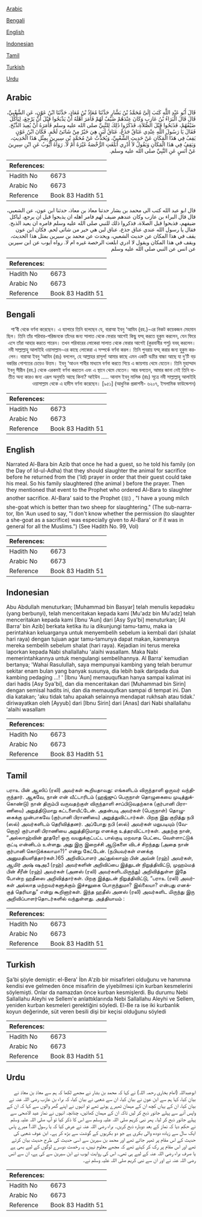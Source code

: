 [Arabic](#arabic)

[Bengali](#bengali)

[English](#english)

[Indonesian](#indonesian)

[Tamil](#tamil)

[Turkish](#turkish)

[Urdu](#urdu)

## Arabic


<div dir="rtl" lang="ar" style={{fontSize:'larger',backgroundColor:'#f8f9fa',padding:20}}>
قَالَ أَبُو عَبْدِ اللَّهِ كَتَبَ إِلَىَّ مُحَمَّدُ بْنُ بَشَّارٍ حَدَّثَنَا مُعَاذُ بْنُ مُعَاذٍ، حَدَّثَنَا ابْنُ عَوْنٍ، عَنِ الشَّعْبِيِّ، قَالَ قَالَ الْبَرَاءُ بْنُ عَازِبٍ وَكَانَ عِنْدَهُمْ ضَيْفٌ لَهُمْ فَأَمَرَ أَهْلَهُ أَنْ يَذْبَحُوا قَبْلَ أَنْ يَرْجِعَ، لِيَأْكُلَ ضَيْفُهُمْ، فَذَبَحُوا قَبْلَ الصَّلاَةِ، فَذَكَرُوا ذَلِكَ لِلنَّبِيِّ صلى الله عليه وسلم فَأَمَرَهُ أَنْ يُعِيدَ الذَّبْحَ‏.‏ فَقَالَ يَا رَسُولَ اللَّهِ عِنْدِي عَنَاقٌ جَذَعٌ، عَنَاقُ لَبَنٍ هِيَ خَيْرٌ مِنْ شَاتَىْ لَحْمٍ‏.‏ فَكَانَ ابْنُ عَوْنٍ يَقِفُ فِي هَذَا الْمَكَانِ عَنْ حَدِيثِ الشَّعْبِيِّ، وَيُحَدِّثُ عَنْ مُحَمَّدِ بْنِ سِيرِينَ بِمِثْلِ هَذَا الْحَدِيثِ، وَيَقِفُ فِي هَذَا الْمَكَانِ وَيَقُولُ لاَ أَدْرِي أَبَلَغَتِ الرُّخْصَةُ غَيْرَهُ أَمْ لاَ‏.‏ رَوَاهُ أَيُّوبُ عَنِ ابْنِ سِيرِينَ عَنْ أَنَسٍ عَنِ النَّبِيِّ صلى الله عليه وسلم‏.‏
</div>
<div style={{backgroundColor:'#f8f9fa',padding:20, marginBottom: 10}}><table> <thead> <tr> <th>References:</th> <th></th> </tr> </thead> <tbody><tr><td>Hadith No</td><td>6673</td></tr><tr><td>Arabic No</td><td>6673</td></tr><tr><td>Reference</td><td>Book 83 Hadith 51</td></tr></tbody></table></div>


<div dir="rtl" lang="ar" style={{fontSize:'larger',backgroundColor:'#f8f9fa',padding:20}}>
قال ابو عبد الله كتب الى محمد بن بشار حدثنا معاذ بن معاذ، حدثنا ابن عون، عن الشعبي، قال قال البراء بن عازب وكان عندهم ضيف لهم فامر اهله ان يذبحوا قبل ان يرجع، لياكل ضيفهم، فذبحوا قبل الصلاة، فذكروا ذلك للنبي صلى الله عليه وسلم فامره ان يعيد الذبح. فقال يا رسول الله عندي عناق جذع، عناق لبن هي خير من شاتى لحم. فكان ابن عون يقف في هذا المكان عن حديث الشعبي، ويحدث عن محمد بن سيرين بمثل هذا الحديث، ويقف في هذا المكان ويقول لا ادري ابلغت الرخصة غيره ام لا. رواه ايوب عن ابن سيرين عن انس عن النبي صلى الله عليه وسلم
</div>
<div style={{backgroundColor:'#f8f9fa',padding:20, marginBottom: 10}}><table> <thead> <tr> <th>References:</th> <th></th> </tr> </thead> <tbody><tr><td>Hadith No</td><td>6673</td></tr><tr><td>Arabic No</td><td>6673</td></tr><tr><td>Reference</td><td>Book 83 Hadith 51</td></tr></tbody></table></div>

## Bengali


<div dir="rtl" lang="bn" style={{fontSize:'larger',backgroundColor:'#f8f9fa',padding:20}}>
শা’বী থেকে বর্ণনা করেছেন। এ ব্যাপারে তিনি বলেছেন যে, বারাআ ইবনু ‘আযিব (রহ.)-এর নিকট কয়েকজন মেহমান ছিল। তিনি তাঁর পরিবার-পরিজনকে তাঁদের জন্য সালাত থেকে ফেরার আগেই কিছু যব্হ্ করতে হুকুম করলেন, যেন ফিরে এসে তাঁরা আহার করতে পারেন। তখন পরিবারের লোকেরা সালাত থেকে ফেরার আগেই (কুরবানীর পশু) যবহ্ করলেন। নবী সাল্লাল্লাহু আলাইহি ওয়াসাল্লাম-এর কাছে লোকেরা এ সম্পর্কে বর্ণনা করল। তিনি পুনরায় যব্হ্ করার জন্য হুকুম করলেন। বারাআ ইবনু ‘আযিব (রাঃ) বললেন, হে আল্লাহর রাসূল! আমার কাছে এমন একটি বক্রীর বাচ্চা আছে যা দু’টি বড় বকরির গোশতের চেয়েও উত্তম। ইবনু ‘আওন শাবীর মাধ্যমে বর্ণনা করতে গিয়ে এ জায়গায় থেমে যেতেন। তিনি মুহাম্মাদ ইবনু সীরীন (রহ.) থেকে এরকমই বর্ণনা করতেন এবং এ স্থানে থেমে যেতেন। আর বলতেন, আমার জানা নেই তিনি ব্যতীত অন্য কারও জন্য এরূপ অনুমতি আছে কিনা? আইউব ..... আনাস ইবনু মালিক (রাঃ) সূত্রে নবী সাল্লাল্লাহু আলাইহি ওয়াসাল্লাম থেকে এ হাদীস বর্ণনা করেছেন। [৯৫১] (আধুনিক প্রকাশনী- ৬২০৭, ইসলামিক ফাউন্ডেশন)
</div>
<div style={{backgroundColor:'#f8f9fa',padding:20, marginBottom: 10}}><table> <thead> <tr> <th>References:</th> <th></th> </tr> </thead> <tbody><tr><td>Hadith No</td><td>6673</td></tr><tr><td>Arabic No</td><td>6673</td></tr><tr><td>Reference</td><td>Book 83 Hadith 51</td></tr></tbody></table></div>

## English


<div dir="ltr" lang="en" style={{fontSize:'larger',backgroundColor:'#f8f9fa',padding:20}}>
Narrated Al-Bara bin Azib that once he had a guest, so he told his family (on the Day of Id-ul-Adha) that they should slaughter the animal for sacrifice before he returned from the ('Id) prayer in order that their guest could take his meal. So his family slaughtered (the animal ) before the prayer. Then they mentioned that event to the Prophet who ordered Al-Bara to slaughter another sacrifice. Al-Bara' said to the Prophet (ﷺ) , "I have a young milch she-goat which is better than two sheep for slaughtering." (The sub-narrator, Ibn 'Aun used to say, "I don't know whether the permission (to slaughter a she-goat as a sacrifice) was especially given to Al-Bara' or if it was in general for all the Muslims.") (See Hadith No. 99, Vol)
</div>
<div style={{backgroundColor:'#f8f9fa',padding:20, marginBottom: 10}}><table> <thead> <tr> <th>References:</th> <th></th> </tr> </thead> <tbody><tr><td>Hadith No</td><td>6673</td></tr><tr><td>Arabic No</td><td>6673</td></tr><tr><td>Reference</td><td>Book 83 Hadith 51</td></tr></tbody></table></div>

## Indonesian


<div dir="ltr" lang="id" style={{fontSize:'larger',backgroundColor:'#f8f9fa',padding:20}}>
Abu Abdullah menuturkan; [Muhammad bin Basyar] telah menulis kepadaku (yang berbunyi), telah menceritakan kepada kami [Mu'adz bin Mu'adz] telah menceritakan kepada kami [Ibnu 'Aun] dari [Asy Sya'bi] menuturkan; [Al Barra' bin Azib] berkata ketika itu ia dikunjungi tamu-tamu, maka ia perintahkan keluarganya untuk menyembelih sebelum ia kembali dari (shalat hari raya) dengan tujuan agar tamu-tamunya dapat makan, karenanya mereka sembelih sebelum shalat (hari raya). Kejadian ini terus mereka laporkan kepada Nabi shallallahu 'alaihi wasallam. Maka Nabi memerintahkannya untuk mengulangi sembelihannya. Al Barra' kemudian bertanya; 'Wahai Rasulullah, saya mempunyai kambing yang telah berumur sekitar enam bulan yang banyak susunya, dia lebih baik daripada dua kambing pedaging …! ' [Ibnu 'Aun] memauqufkan hanya sampai kalimat ini dari hadis [Asy Sya'bi], dan dia menceritakan dari [Muhammad bin Sirin] dengan semisal hadits ini, dan dia memauqufkan sampai di tempat ini. Dan dia katakan; 'aku tidak tahu apakah selainnya mendapat rukhsah atau tidak.' diriwayatkan oleh [Ayyub] dari [Ibnu Sirin] dari [Anas] dari Nabi shallallahu 'alaihi wasallam
</div>
<div style={{backgroundColor:'#f8f9fa',padding:20, marginBottom: 10}}><table> <thead> <tr> <th>References:</th> <th></th> </tr> </thead> <tbody><tr><td>Hadith No</td><td>6673</td></tr><tr><td>Arabic No</td><td>6673</td></tr><tr><td>Reference</td><td>Book 83 Hadith 51</td></tr></tbody></table></div>

## Tamil


<div dir="ltr" lang="ta" style={{fontSize:'larger',backgroundColor:'#f8f9fa',padding:20}}>
பராஉ பின் ஆஸிப் (ரலி) அவர்கள் கூறியதாவது: எங்களிடம் விருந்தாளி ஒருவர் வந்திருந்தார். ஆகவே, நான் என் வீட்டாரிடம் (ஹஜ்ஜுப் பெருநாள் தொழுகையை முடித்துக்கொண்டு) நான் திரும்பி வருவதற்குள் விருந்தாளி சாப்பிடுவதற்காக (குர்பானி பிராணியை) அறுத்திடுமாறு கட்டளையிட்டேன். அதன்படி அவர்கள் (பெருநாள்) தொழுகைக்கு முன்பாகவே (குர்பானி பிராணியை) அறுத்துவிட்டார்கள். பிறகு இது குறித்து நபி (ஸல்) அவர்களிடம் தெரிவித்தனர். அப்போது நபி (ஸல்) அவர்கள் மறுபடியும் (வேறொரு) குர்பானி பிராணியை அறுத்திடுமாறு எனக்கு உத்தரவிட்டார்கள். அதற்கு நான், “அல்லாஹ்வின் தூதரே! ஒரு வயதுக்குட்பட்ட பால்குடி மறவாத பெட்டை வெள்ளாட்டுக் குட்டி என்னிடம் உள்ளது. அது இரு இறைச்சி ஆடுகளை விடச் சிறந்தது (அதை நான் குர்பானி கொடுக்கலாமா?)” என்று கேட்டேன். (நபியவர்கள் எனக்கு அனுமதியளித்தார்கள்.)65 அறிவிப்பாளர் அப்துல்லாஹ் பின் அவ்ன் (ரஹ்) அவர்கள், ஆமிர் அஷ் ஷஅபீ (ரஹ்) அவர்களின் அறிவிப்பை இத்துடன் நிறுத்திவிட்டு, முஹம்மத் பின் சீரீன் (ரஹ்) அவர்கள் (அனஸ் (ரலி) அவர்களிடமிருந்து) அறிவித்துள்ள இதே போன்ற ஹதீஸை அறிவித்தார்கள். பிறகு இத்துடன் நிறுத்திவிட்டு, “பராஉ (ரலி) அவர்கள் அல்லாத மற்றவர்களுக்கும் இச்சலுகை பொருந்துமா? இல்லையா? என்பது எனக்குத் தெரியாது” என்று கூறினார்கள். இந்த ஹதீஸ் அனஸ் (ரலி) அவர்களிட மிருந்து இரு அறிவிப்பாளர்தொடர்களில் வந்துள்ளது. அத்தியாயம் :
</div>
<div style={{backgroundColor:'#f8f9fa',padding:20, marginBottom: 10}}><table> <thead> <tr> <th>References:</th> <th></th> </tr> </thead> <tbody><tr><td>Hadith No</td><td>6673</td></tr><tr><td>Arabic No</td><td>6673</td></tr><tr><td>Reference</td><td>Book 83 Hadith 51</td></tr></tbody></table></div>

## Turkish


<div dir="ltr" lang="tr" style={{fontSize:'larger',backgroundColor:'#f8f9fa',padding:20}}>
Şa'bi şöyle demiştir: el-Bera' İbn A'zib bir misafirleri olduğunu ve hanımına kendisi eve gelmeden önce misafirin de yiyebilmesi için kurban kesmelerini söylemişti. Onlar da namazdan önce kurban kesmişlerdi. Bu durumu Nebi Sallallahu Aleyhi ve Sellem'e anlattıklarında Nebi Sallallahu Aleyhi ve Sellem, yeniden kurban kesmeleri gerektiğini söyledi. El-Be ra ise iki kurbanlık koyun değerinde, süt veren besili dişi bir keçisi olduğunu söyledi
</div>
<div style={{backgroundColor:'#f8f9fa',padding:20, marginBottom: 10}}><table> <thead> <tr> <th>References:</th> <th></th> </tr> </thead> <tbody><tr><td>Hadith No</td><td>6673</td></tr><tr><td>Arabic No</td><td>6673</td></tr><tr><td>Reference</td><td>Book 83 Hadith 51</td></tr></tbody></table></div>

## Urdu


<div dir="rtl" lang="ur" style={{fontSize:'larger',backgroundColor:'#f8f9fa',padding:20}}>
ابوعبداللہ (امام بخاری رحمہ اللہ) نے کہا کہ محمد بن بشار نے مجھے لکھا کہ ہم سے معاذ بن معاذ نے بیان کیا، کہا ہم سے ابن عون نے بیان کیا، ان سے شعبی نے بیان کیا، کہ براء بن عازب رضی اللہ عنہ نے بیان کیا، ان کے یہاں کچھ ان کے مہمان ٹھہرے ہوئے تھے تو انہوں نے اپنے گھر والوں سے کہا کہ ان کے واپس آنے سے پہلے جانور ذبح کر لیں تاکہ ان کے مہمان کھائیں، چنانچہ انہوں نے نماز عید الاضحی سے پہلے جانور ذبح کر لیا۔ پھر نبی کریم صلی اللہ علیہ وسلم سے اس کا ذکر کیا تو آپ صلی اللہ علیہ وسلم نے حکم دیا کہ نماز کے بعد دوبارہ ذبح کریں۔ براء رضی اللہ عنہ نے عرض کیا کہ یا رسول اللہ! میرے پاس ایک سال سے زیادہ دودھ والی بکری ہے جو دو بکریوں کے گوشت سے بڑھ کر ہے۔ ابن عوف شعبی کی حدیث کے اس مقام پر ٹھہر جاتے تھے اور محمد بن سیرین سے اسی حدیث کی طرح حدیث بیان کرتے تھے اور اس مقام پر رک کر کہتے تھے کہ مجھے معلوم نہیں، یہ رخصت دوسرے لوگوں کے لیے بھی ہے یا صرف براء رضی اللہ عنہ کے لیے ہی تھی۔ اس کی روایت ایوب نے ابن سیرین سے کی ہے، ان سے انس رضی اللہ عنہ نے اور ان سے نبی کریم صلی اللہ علیہ وسلم نے۔
</div>
<div style={{backgroundColor:'#f8f9fa',padding:20, marginBottom: 10}}><table> <thead> <tr> <th>References:</th> <th></th> </tr> </thead> <tbody><tr><td>Hadith No</td><td>6673</td></tr><tr><td>Arabic No</td><td>6673</td></tr><tr><td>Reference</td><td>Book 83 Hadith 51</td></tr></tbody></table></div>